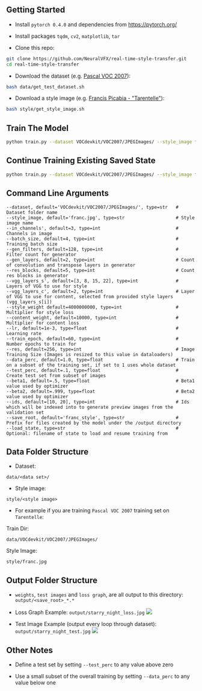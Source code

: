 
## Getting Started
- Install `pytorch 0.4.0` and dependencies from https://pytorch.org/
- Install packages `tqdm`, `cv2`, `matplotlib`, `tar`

- Clone this repo:
```bash
git clone https://github.com/NeuralVFX/real-time-style-transfer.git
cd real-time-style-transfer
```
- Download the dataset (e.g. [Pascal VOC 2007](http://pjreddie.com/media/files/VOCtrainval_06-Nov-2007.tar)):
```bash
bash data/get_test_dataset.sh
```
- Download a style image (e.g. [Francis Picabia - "Tarentelle"](https://en.wikipedia.org/wiki/Abstract_art#/media/File:Francis_Picabia,_1912,_Tarentelle,_oil_on_canvas,_73.6_x_92.1_cm,_Museum_of_Modern_Art,_New_York.jpg)):
```bash
bash style/get_style_image.sh
```

## Train The Model
```bash
python train.py --dataset VOCdevkit/VOC2007/JPEGImages/ --style_image franc.jpg --train_epoch 100  --save_root starry_night
```

## Continue Training Existing Saved State
```bash
python train.py --dataset VOCdevkit/VOC2007/JPEGImages/ --style_image franc.jpg --train_epoch 100  --save_root starry_night  --load_state output/starry_night_3.json
```

## Command Line Arguments
```
--dataset, default='VOCdevkit/VOC2007/JPEGImages/', type=str   # Dataset folder name
--style_image, default='franc.jpg', type=str                   # Style image name
--in_channels', default=3, type=int                            # Channels in image
--batch_size, default=4, type=int                              # Training batch size
--gen_filters, default=128, type=int                           # Filter count for generator
--gen_layers, default=2, type=int                              # Count of convolution and transpose layers in generator
--res_blocks, default=5, type=int                              # Count res blocks in generator
--vgg_layers_s', default=[3, 8, 15, 22], type=int              # Layers of VGG to use for style
--vgg_layers_c', default=2, type=int                           # Layer of VGG to use for content, selected from provided style layers (vgg_layers_s[i])
--style_weight default=4000000000, type=int                    # Multiplier for style loss
--content_weight, default=10000, type=int                      # Multiplier for content loss
--lr, default=1e-3, type=float                                 # Learning rate
--train_epoch, default=60, type=int                            # Number epochs to train for
--res, default=256, type=int                                   # Image Training Size (Images is resized to this value in dataloaders)
--data_perc, default=1.0, type=float                           # Train on a subset of the training set, if set to 1 uses whole dataset
--test_perc, default=.1, type=float                            # Create test set from subset of images
--beta1, default=.5, type=float                                # Beta1 value used by optimizer
--beta2, default=.999, type=float                              # Beta2 value used by optimizer
--ids, default=[10, 20], type=int                              # Ids which will be indexed into to generate preview images from the validation set
--save_root, default='franc_style', type=str                   # Prefix for files created by the model under the /output directory
--load_state, type=str                                         # Optional: filename of state to load and resume training from
```

## Data Folder Structure

- Dataset:

`data/<data set>/`

- Style image:

`style/<style image>`

- For example if you are training `Pascal VOC 2007` training set on `Tarentelle`:

Train Dir:

`data/VOCdevkit/VOC2007/JPEGImages/`

Style Image:

`style/franc.jpg`

## Output Folder Structure

- `weights`, `test images` and `loss graph`, are all output to this directory: `output/<save_root>_*.*`

- Loss Graph Example: `output/starry_night_loss.jpg`
![](output/starry_night_loss.jpg)

- Test Image Example (output every loop through dataset): `output/starry_night_test.jpg`
![](output/starry_night_127_test.jpg)

## Other Notes

- Define a test set by setting `--test_perc` to any value above zero

- Use a small subset of the overall training by setting `--data_perc` to any value below one

